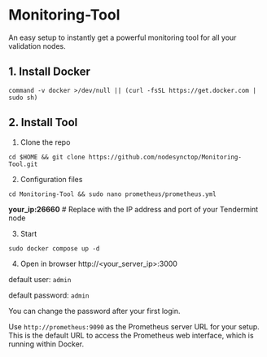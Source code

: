 # Monitoring-Tool
An easy setup to instantly get a powerful monitoring tool for all your validation nodes.
## 1. Install Docker
```
command -v docker >/dev/null || (curl -fsSL https://get.docker.com | sudo sh)
```
## 2. Install Tool

 1. Clone the repo
```
cd $HOME && git clone https://github.com/nodesynctop/Monitoring-Tool.git
```
2. Configuration files
```
cd Monitoring-Tool && sudo nano prometheus/prometheus.yml
```
**your_ip:26660** # Replace with the IP address and port of your Tendermint node

3. Start 
```
sudo docker compose up -d
```

4. Open in browser http://<your_server_ip>:3000

default user: `admin`

default password: `admin`

You can change the password after your first login.

Use `http://prometheus:9090` as the Prometheus server URL for your setup. This is the default URL to access the Prometheus web interface, which is running within Docker.
